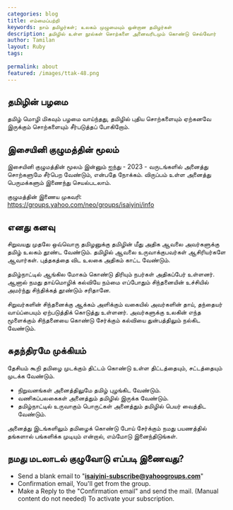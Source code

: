 ```yaml
---
categories: blog
title: எம்மைப்பற்றி
keywords: நாம் தமிழர்கள்; உலகம் முழுமையும் ஒன்றான தமிழர்கள்
description: தமிழில் உள்ள நூல்கள் சொற்களை அனைவரிடமும் கொண்டு செல்வோர்
author: Tamilan
layout: Ruby
tags: 
 
permalink: about
featured: /images/ttak-48.png
---
```

## தமிழின் பழமை 

தமிழ் மொழி மிகவும் பழமை வாய்ந்தது, 
தமிழில் புதிய சொற்களையும் ஏற்கனவே இருக்கும் சொற்களையும் சீர்படுத்தப் போகிறோம். 

## இசையினி குழுமத்தின் மூலம் 

இசையினி குழுமத்தின் மூலம் இன்னும் ஐந்து - 2023 - வருடங்களில் அனைத்து சொற்களுமே சீர்பெற வேண்டும், 
என்பதே நோக்கம். விருப்பம் உள்ள அனைத்து பெருமக்களும் இணைந்து செயல்படலாம்.

குழுமத்தின் இணைய முகவரி: https://groups.yahoo.com/neo/groups/isaiyini/info

## எனது கனவு

சிறுவயது முதலே ஒவ்வொரு தமிழனுக்கு தமிழின் மீது அதிக ஆவலை அவர்களுக்கு தமிழ் உலகம் தூண்ட வேண்டும்.  தமிழில் ஆவலை உருவாக்குபவர்கள் ஆசிரியர்களே ஆவார்கள். புத்தகத்தை விட உலகை அதிகம் காட்ட வேண்டும்.

தமிழ்நாட்டில் ஆங்கில மோகம் கொண்டு திரியும் நபர்கள் அதிகப்பேர் உள்ளனர். ஆனால் நமது தாய்மொழிக் கல்வியே நம்மை எப்போதும் சிந்தனையின் உச்சியில் அமர்ந்து சிந்திக்கத் தூண்டும் சரிதானே.

சிறுவர்களின் சிந்தனைக்கு ஆக்கம் அளிக்கும் வகையில் அவர்களின் தாய், தந்தையர் வாய்ப்பையும் ஏற்படுத்திக் கொடுத்து உள்ளனர். அவர்களுக்கு உலகின் எந்த மூளைக்கும் சிந்தனையை கொண்டு சேர்க்கும் கல்வியை துன்பத்திலும் நல்கிட வேண்டும்.

## சுதந்திரமே முக்கியம்

தேசியம் கூறி தமிழை முடக்கும் திட்டம் கொண்டு உள்ள திட்டத்தையும், சட்டத்தையும் முடக்க வேண்டும்.

- நிறுவனங்கள் அனைத்திலுமே தமிழ் புழங்கிட வேண்டும். 
- வணிகப்பலகைகள் அனைத்தும் தமிழில் இருக்க வேண்டும். 
- தமிழ்நாட்டில் உருவாகும் பொருட்கள் அனைத்தும் தமிழில் பெயர் வைத்திட வேண்டும்.

அனைத்து இடங்களிலும் தமிழைக் கொண்டு போய் சேர்க்கும் நமது பயணத்தில் தங்களால் பங்களிக்க முடியும் என்றால், எம்மோடு இனைந்திடுங்கள்.


## நமது மடலாடல் குழுவோடு எப்படி இணைவது?

- Send a blank email to "**isaiyini-subscribe@yahoogroups.com**"
- Confirmation email, You'll get from the group.
- Make a Reply to the "Confirmation email" and send the mail. (Manual content do not needed) To activate your subscription.